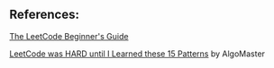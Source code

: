 

## References: 

[The LeetCode Beginner's Guide](https://leetcode.com/explore/featured/card/the-leetcode-beginners-guide/)

[LeetCode was HARD until I Learned these 15 Patterns](https://blog.algomaster.io/p/15-leetcode-patterns) by AlgoMaster
